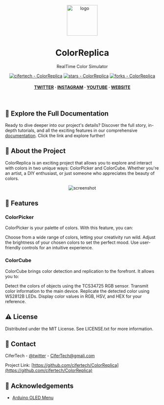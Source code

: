 <div align="center">

  <img src="https://user-images.githubusercontent.com/62047147/195847997-97553030-3b79-4643-9f2c-1f04bba6b989.png" alt="logo" width="100" height="auto" />
  <h1>ColorReplica</h1>
   
  <p>
    RealTime Color Simulator
  </p>
   

 
<!-- Badges -->

<a href="https://github.com/cifertech/ColorReplica" title="Go to GitHub repo"><img src="https://img.shields.io/static/v1?label=cifertech&message=ColorReplica&color=purple&logo=github" alt="cifertech - ColorReplica"></a>
<a href="https://github.com/cifertech/ColorReplica"><img src="https://img.shields.io/github/stars/cifertech/ColorReplica?style=social" alt="stars - ColorReplica"></a>
<a href="https://github.com/cifertech/ColorReplica"><img src="https://img.shields.io/github/forks/cifertech/ColorReplica?style=social" alt="forks - ColorReplica"></a>
   
<h4>
    <a href="https://twitter.com/cifertech1">TWITTER</a>
  <span> · </span>
    <a href="https://www.instagram.com/cifertech/">INSTAGRAM</a>
  <span> · </span>
    <a href="https://www.youtube.com/c/techcifer">YOUTUBE</a>
  <span> · </span>
    <a href="https://cifertech.net/">WEBSITE</a>
  </h4>
</div> 
 
<br />


## 📖 Explore the Full Documentation

Ready to dive deeper into our project's details? Discover the full story, in-depth tutorials, and all the exciting features in our comprehensive [documentation](https://cifertech.net/your-wireless-toolkit-for-color-replication/). Click the link and explore further!


<!-- About the Project -->
## :star2: About the Project
ColorReplica is an exciting project that allows you to explore and interact with colors in two unique ways: ColorPicker and ColorCube. Whether you're an artist, a DIY enthusiast, or just someone who appreciates the beauty of colors.



<div align="center"> 
  <img src="https://github.com/cifertech/ColorReplica/assets/62047147/8f023454-8d4e-48d5-a9d5-f235a4117539" alt="screenshot" width="Auto" height="Auto" />
</div>


<!-- Features -->
## :dart: Features

### ColorPicker
ColorPicker is your palette of colors. With this feature, you can:

Choose from a wide range of colors, letting your creativity run wild.
Adjust the brightness of your chosen colors to set the perfect mood.
Use user-friendly controls for an intuitive experience.

### ColorCube
ColorCube brings color detection and replication to the forefront. It allows you to:

Detect the colors of objects using the TCS34725 RGB sensor.
Transmit color information to the main device.
Replicate the detected color using WS2812B LEDs.
Display color values in RGB, HSV, and HEX for your reference.


<!-- License --> 
## :warning: License
 
Distributed under the MIT License. See LICENSE.txt for more information.


<!-- Contact -->
## :handshake: Contact 

CiferTech - [@twitter](https://twitter.com/cifertech1) - CiferTech@gmali.com

Project Link: [https://github.com/cifertech/ColorReplica](https://github.com/cifertech/ColorReplica)

<!-- Acknowledgments -->
## :gem: Acknowledgements 

 - [Arduino OLED Menu](https://github.com/upiir/arduino_oled_menu)

 
 

